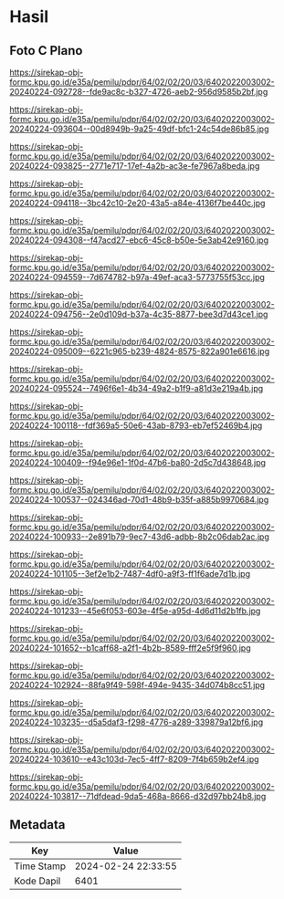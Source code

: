 # Hasil

## Foto C Plano

https://sirekap-obj-formc.kpu.go.id/e35a/pemilu/pdpr/64/02/02/20/03/6402022003002-20240224-092728--fde9ac8c-b327-4726-aeb2-956d9585b2bf.jpg

https://sirekap-obj-formc.kpu.go.id/e35a/pemilu/pdpr/64/02/02/20/03/6402022003002-20240224-093604--00d8949b-9a25-49df-bfc1-24c54de86b85.jpg

https://sirekap-obj-formc.kpu.go.id/e35a/pemilu/pdpr/64/02/02/20/03/6402022003002-20240224-093825--2771e717-17ef-4a2b-ac3e-fe7967a8beda.jpg

https://sirekap-obj-formc.kpu.go.id/e35a/pemilu/pdpr/64/02/02/20/03/6402022003002-20240224-094118--3bc42c10-2e20-43a5-a84e-4136f7be440c.jpg

https://sirekap-obj-formc.kpu.go.id/e35a/pemilu/pdpr/64/02/02/20/03/6402022003002-20240224-094308--f47acd27-ebc6-45c8-b50e-5e3ab42e9160.jpg

https://sirekap-obj-formc.kpu.go.id/e35a/pemilu/pdpr/64/02/02/20/03/6402022003002-20240224-094559--7d674782-b97a-49ef-aca3-5773755f53cc.jpg

https://sirekap-obj-formc.kpu.go.id/e35a/pemilu/pdpr/64/02/02/20/03/6402022003002-20240224-094756--2e0d109d-b37a-4c35-8877-bee3d7d43ce1.jpg

https://sirekap-obj-formc.kpu.go.id/e35a/pemilu/pdpr/64/02/02/20/03/6402022003002-20240224-095009--6221c965-b239-4824-8575-822a901e6616.jpg

https://sirekap-obj-formc.kpu.go.id/e35a/pemilu/pdpr/64/02/02/20/03/6402022003002-20240224-095524--7496f6e1-4b34-49a2-b1f9-a81d3e219a4b.jpg

https://sirekap-obj-formc.kpu.go.id/e35a/pemilu/pdpr/64/02/02/20/03/6402022003002-20240224-100118--fdf369a5-50e6-43ab-8793-eb7ef52469b4.jpg

https://sirekap-obj-formc.kpu.go.id/e35a/pemilu/pdpr/64/02/02/20/03/6402022003002-20240224-100409--f94e96e1-1f0d-47b6-ba80-2d5c7d438648.jpg

https://sirekap-obj-formc.kpu.go.id/e35a/pemilu/pdpr/64/02/02/20/03/6402022003002-20240224-100537--024346ad-70d1-48b9-b35f-a885b9970684.jpg

https://sirekap-obj-formc.kpu.go.id/e35a/pemilu/pdpr/64/02/02/20/03/6402022003002-20240224-100933--2e891b79-9ec7-43d6-adbb-8b2c06dab2ac.jpg

https://sirekap-obj-formc.kpu.go.id/e35a/pemilu/pdpr/64/02/02/20/03/6402022003002-20240224-101105--3ef2e1b2-7487-4df0-a9f3-ff1f6ade7d1b.jpg

https://sirekap-obj-formc.kpu.go.id/e35a/pemilu/pdpr/64/02/02/20/03/6402022003002-20240224-101233--45e6f053-603e-4f5e-a95d-4d6d11d2b1fb.jpg

https://sirekap-obj-formc.kpu.go.id/e35a/pemilu/pdpr/64/02/02/20/03/6402022003002-20240224-101652--b1caff68-a2f1-4b2b-8589-fff2e5f9f960.jpg

https://sirekap-obj-formc.kpu.go.id/e35a/pemilu/pdpr/64/02/02/20/03/6402022003002-20240224-102924--88fa9f49-598f-494e-9435-34d074b8cc51.jpg

https://sirekap-obj-formc.kpu.go.id/e35a/pemilu/pdpr/64/02/02/20/03/6402022003002-20240224-103235--d5a5daf3-f298-4776-a289-339879a12bf6.jpg

https://sirekap-obj-formc.kpu.go.id/e35a/pemilu/pdpr/64/02/02/20/03/6402022003002-20240224-103610--e43c103d-7ec5-4ff7-8209-7f4b659b2ef4.jpg

https://sirekap-obj-formc.kpu.go.id/e35a/pemilu/pdpr/64/02/02/20/03/6402022003002-20240224-103817--71dfdead-9da5-468a-8666-d32d97bb24b8.jpg


## Metadata

| Key        | Value               |
| ---------- | ------------------- |
| Time Stamp | 2024-02-24 22:33:55 |
| Kode Dapil | 6401                |



